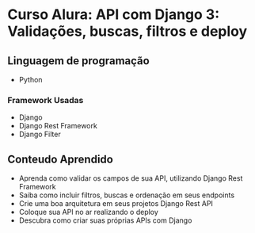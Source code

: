 # Curso Alura: API com Django 3: Validações, buscas, filtros e deploy
## Linguagem de programação
- Python
### Framework Usadas
- Django
- Django Rest Framework
- Django Filter

## Conteudo Aprendido
- Aprenda como validar os campos de sua API, utilizando Django Rest Framework
- Saiba como incluir filtros, buscas e ordenação em seus endpoints
- Crie uma boa arquitetura em seus projetos Django Rest API
- Coloque sua API no ar realizando o deploy
- Descubra como criar suas próprias APIs com Django

